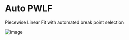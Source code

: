 # Auto PWLF
Piecewise Linear Fit with automated break point selection

![image](https://github.com/user-attachments/assets/cb21b3c2-2ccc-49ff-ab42-f4aa2b991091)

